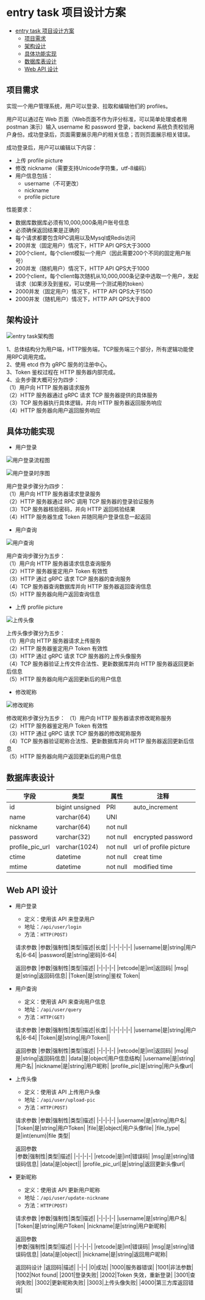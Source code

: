 # entry task 项目设计方案

- [entry task 项目设计方案](#entry-task-项目设计方案)
  - [项目需求](#项目需求)
  - [架构设计](#架构设计)
  - [具体功能实现](#具体功能实现)
  - [数据库表设计](#数据库表设计)
  - [Web API 设计](#web-api-设计)

## 项目需求

实现一个用户管理系统，用户可以登录、拉取和编辑他们的 profiles。

用户可以通过在 Web 页面（Web页面不作为评分标准，可以简单处理或者用 postman 演示）输入 username 和 password 登录，backend 系统负责校验用户身份。成功登录后，页面需要展示用户的相关信息；否则页面展示相关错误。

成功登录后，用户可以编辑以下内容：

- 上传 profile picture
- 修改 nickname（需要支持Unicode字符集，utf-8编码）
- 用户信息包括：
  - username（不可更改）
  - nickname
  - profile picture

性能要求：

- 数据库数据库必须有10,000,000条用户账号信息
- 必须确保返回结果是正确的
- 每个请求都要包含RPC调用以及Mysql或Redis访问
- 200并发（固定用户）情况下，HTTP API QPS大于3000
- 200个client，每个client模拟一个用户（因此需要200个不同的固定用户账号）
- 200并发（随机用户）情况下，HTTP API QPS大于1000
- 200个client，每个client每次随机从10,000,000条记录中选取一个用户，发起请求（如果涉及到鉴权，可以使用一个测试用的token）
- 2000并发（固定用户）情况下，HTTP API QPS大于1500
- 2000并发（随机用户）情况下，HTTP API QPS大于800

## 架构设计

![entry task架构图](文档材料/entry_task架构图.drawio.png)

1、总体结构分为用户端，HTTP服务端，TCP服务端三个部分，所有逻辑功能使用RPC调用完成。  
2、使用 etcd 作为 gRPC 服务的注册中心。  
3、Token 鉴权过程在 HTTP 服务器内部完成。  
4、业务步骤大概可分为四步：  
（1）用户向 HTTP 服务器请求服务  
（2）HTTP 服务器通过 gRPC 请求 TCP 服务器提供的具体服务  
（3）TCP 服务器执行具体逻辑，并向 HTTP 服务器返回服务响应  
（4）HTTP 服务器向用户返回服务响应  

## 具体功能实现

- 用户登录

![用户登录流程图](文档材料/用户登录流程图.drawio.png)

![用户登录时序图](文档材料/用户登录v2_删除分支.drawio.png)

用户登录步骤分为四步：  
（1）用户向 HTTP 服务器请求登录服务  
（2）HTTP 服务器通过 RPC 调用 TCP 服务器的登录验证服务  
（3）TCP 服务器核验密码，并向 HTTP 返回核验结果  
（4）HTTP 服务器生成 Token 并随同用户登录信息一起返回  

- 用户查询

![用户查询](文档材料/用户查询.drawio.png)

用户查询步骤分为五步：  
（1）用户向 HTTP 服务器请求信息查询服务  
（2）HTTP 服务器鉴定用户 Token 有效性  
（3）HTTP 通过 gRPC 请求 TCP 服务器的查询服务  
（4）TCP 服务器查询数据库并向 HTTP 服务器返回查询信息  
（5）HTTP 服务器向用户返回查询信息  

- 上传 profile picture

![上传头像](文档材料/上传头像.drawio.png)

上传头像步骤分为五步：  
（1）用户向 HTTP 服务器请求上传服务  
（2）HTTP 服务器鉴定用户 Token 有效性  
（3）HTTP 通过 gRPC 请求 TCP 服务器的上传头像服务  
（4）TCP 服务器验证上传文件合法性、更新数据库并向 HTTP 服务器返回更新后信息  
（5）HTTP 服务器向用户返回更新后的用户信息  

- 修改昵称

![修改昵称](文档材料/更改昵称.drawio.png)

修改昵称步骤分为五步：
（1）用户向 HTTP 服务器请求修改昵称服务  
（2）HTTP 服务器鉴定用户 Token 有效性  
（3）HTTP 通过 gRPC 请求 TCP 服务器的修改昵称服务  
（4）TCP 服务器验证昵称合法性、更新数据库并向 HTTP 服务器返回更新后信息  
（5）HTTP 服务器向用户返回更新后的用户信息  

## 数据库表设计

|字段|类型|属性|注释|
|-|-|-|-|
|id|bigint unsigned| PRI| auto_increment|
|name|varchar(64) | UNI| |
|nickname|varchar(64) |not null| |
|password|varchar(32)| not null| encrypted password |
|profile_pic_url|varchar(1024)| not null| url of profile picture |
|ctime|datetime| not null| creat time |
|mtime|datetime| not null| modified time |

## Web API 设计

- 用户登录

  - 定义：使用该 API 来登录用户
  - 地址：`/api/user/login`
  - 方法：`HTTP(POST)`

  请求参数
  |参数|强制性|类型|描述|长度|
  |-|-|-|-|-|
  |username|是|string|用户名|6-64|
  |password|是|string|密码|6-64|

  返回参数
  |参数|强制性|类型|描述|
  |-|-|-|-|
  |retcode|是|int|返回码|
  |msg|是|string|返回码信息|
  |Token|是|string|鉴权 Token|

- 用户查询
  
  - 定义：使用该 API 来查询用户信息
  - 地址：`/api/user/query`
  - 方法：`HTTP(GET)`

  请求参数
  |参数|强制性|类型|描述|长度|
  |-|-|-|-|-|
  |username|是|string|用户名|6-64|
  |Token|是|string|用户Token||

  返回参数
  |参数|强制性|类型|描述|
  |-|-|-|-|
  |retcode|是|int|返回码|
  |msg|是|string|返回码信息|
  |data|是|object|用户信息结构|
  |username|是|string|用户名|
  |nickname|是|string|用户昵称|
  |profile_pic|是|string|用户头像url|

- 上传头像
  
  - 定义：使用该 API 上传用户头像
  - 地址：`/api/user/upload-pic`
  - 方法：`HTTP(POST)`

  请求参数
  |参数|强制性|类型|描述|
  |-|-|-|-|
  |username|是|string|用户名|
  |Token|是|string|用户Token|
  |file|是|object|用户头像file|
  |file_type|是|int(enum)|file 类型|

  返回参数  
  |参数|强制性|类型|描述|
  |-|-|-|-|
  |retcode|是|int|错误码|
  |msg|是|string|错误码信息|
  |data|是|object||
  |profile_pic_url|是|string|返回更新头像url|

- 更新昵称
  
  - 定义：使用该 API 更新用户昵称
  - 地址：`/api/user/update-nickname`
  - 方法：`HTTP(POST)`

  请求参数
  |参数|强制性|类型|描述|
  |-|-|-|-|
  |username|是|string|用户名|
  |Token|是|string|用户Token|
  |nickname|是|string|用户新昵称|

  返回参数  
  |参数|强制性|类型|描述|
  |-|-|-|-|
  |retcode|是|int|错误码|
  |msg|是|string|错误码信息|
  |data|是|object||
  |nickname|是|string|返回用户昵称|

  返回码设计
  |返回码|描述|
  |-|-|
  |0|成功|
  |1000|服务器错误|
  |1001|非法参数|
  |1002|Not found|
  |2001|登录失败|
  |2002|Token 失效，重新登录|
  |3001|查询失败|
  |3002|更新昵称失败|
  |3003|上传头像失败|
  |4000|第三方库返回错误|
  
  

